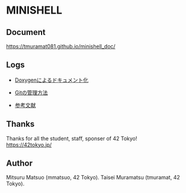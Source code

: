 # MINISHELL

## Document
https://tmuramat081.github.io/minishell_doc/

## Logs
- [Doxygenによるドキュメント化](/asset/Doxygenによるドキュメント化.pdf)

- [Gitの管理方法](/asset/Gitの管理方法.pdf)

- [参考文献](/asset/参考文献.pdf)

## Thanks
Thanks for all the student, staff, sponser of 42 Tokyo!  
https://42tokyo.jp/

## Author
Mitsuru Matsuo (mmatsuo, 42 Tokyo). 
Taisei Muramatsu (tmuramat, 42 Tokyo). 



